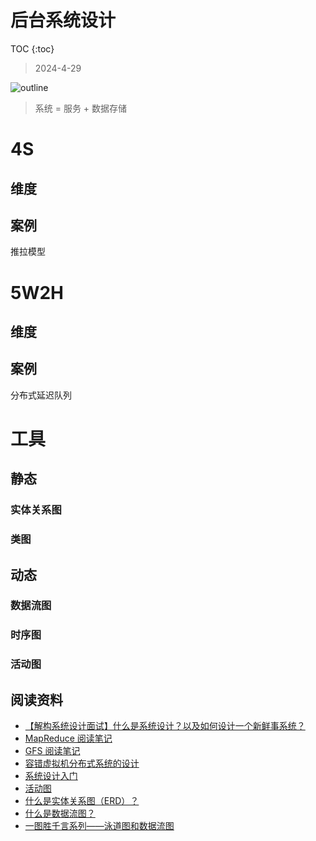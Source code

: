 # 后台系统设计

TOC {:toc}

> 2024-4-29

![outline](./diagram/ouline.png)

> 系统 = 服务 + 数据存储

# 4S

## 维度


## 案例

推拉模型


# 5W2H

## 维度

## 案例

分布式延迟队列

# 工具

## 静态

### 实体关系图

### 类图

## 动态

### 数据流图

### 时序图

### 活动图


## 阅读资料

- [【解构系统设计面试】什么是系统设计？以及如何设计一个新鲜事系统？](https://blog.luoyuanhang.com/2020/05/24/system-design-0/)
- [MapReduce 阅读笔记](https://blog.luoyuanhang.com/2017/04/19/mapreduce-notes/)
- [GFS 阅读笔记](https://blog.luoyuanhang.com/2017/05/15/gfs-reading-notes/)
- [容错虚拟机分布式系统的设计](https://blog.luoyuanhang.com/2017/05/20/ftvm-notes/)
- [系统设计入门](https://github.com/donnemartin/system-design-primer/blob/master/README-zh-Hans.md)
- [活动图](https://zh.wikipedia.org/wiki/%E6%B4%BB%E5%8A%A8%E5%9B%BE)
- [什么是实体关系图（ERD）？](https://www.visual-paradigm.com/cn/guide/data-modeling/what-is-entity-relationship-diagram/)
- [什么是数据流图？](https://www.visual-paradigm.com/cn/guide/data-flow-diagram/what-is-data-flow-diagram/)
- [一图胜千言系列——泳道图和数据流图](https://juejin.cn/post/7185376363808260152)
